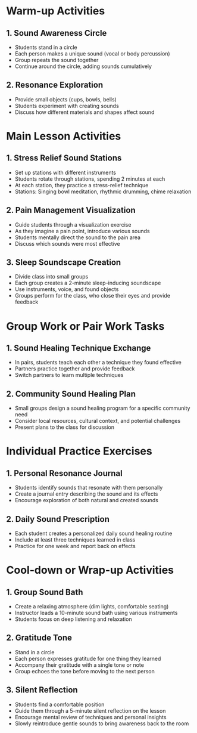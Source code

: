 # Warm-up Activities

## 1. Sound Awareness Circle
- Students stand in a circle
- Each person makes a unique sound (vocal or body percussion)
- Group repeats the sound together
- Continue around the circle, adding sounds cumulatively

## 2. Resonance Exploration
- Provide small objects (cups, bowls, bells)
- Students experiment with creating sounds
- Discuss how different materials and shapes affect sound

# Main Lesson Activities

## 1. Stress Relief Sound Stations
- Set up stations with different instruments
- Students rotate through stations, spending 2 minutes at each
- At each station, they practice a stress-relief technique
- Stations: Singing bowl meditation, rhythmic drumming, chime relaxation

## 2. Pain Management Visualization
- Guide students through a visualization exercise
- As they imagine a pain point, introduce various sounds
- Students mentally direct the sound to the pain area
- Discuss which sounds were most effective

## 3. Sleep Soundscape Creation
- Divide class into small groups
- Each group creates a 2-minute sleep-inducing soundscape
- Use instruments, voice, and found objects
- Groups perform for the class, who close their eyes and provide feedback

# Group Work or Pair Work Tasks

## 1. Sound Healing Technique Exchange
- In pairs, students teach each other a technique they found effective
- Partners practice together and provide feedback
- Switch partners to learn multiple techniques

## 2. Community Sound Healing Plan
- Small groups design a sound healing program for a specific community need
- Consider local resources, cultural context, and potential challenges
- Present plans to the class for discussion

# Individual Practice Exercises

## 1. Personal Resonance Journal
- Students identify sounds that resonate with them personally
- Create a journal entry describing the sound and its effects
- Encourage exploration of both natural and created sounds

## 2. Daily Sound Prescription
- Each student creates a personalized daily sound healing routine
- Include at least three techniques learned in class
- Practice for one week and report back on effects

# Cool-down or Wrap-up Activities

## 1. Group Sound Bath
- Create a relaxing atmosphere (dim lights, comfortable seating)
- Instructor leads a 10-minute sound bath using various instruments
- Students focus on deep listening and relaxation

## 2. Gratitude Tone
- Stand in a circle
- Each person expresses gratitude for one thing they learned
- Accompany their gratitude with a single tone or note
- Group echoes the tone before moving to the next person

## 3. Silent Reflection
- Students find a comfortable position
- Guide them through a 5-minute silent reflection on the lesson
- Encourage mental review of techniques and personal insights
- Slowly reintroduce gentle sounds to bring awareness back to the room